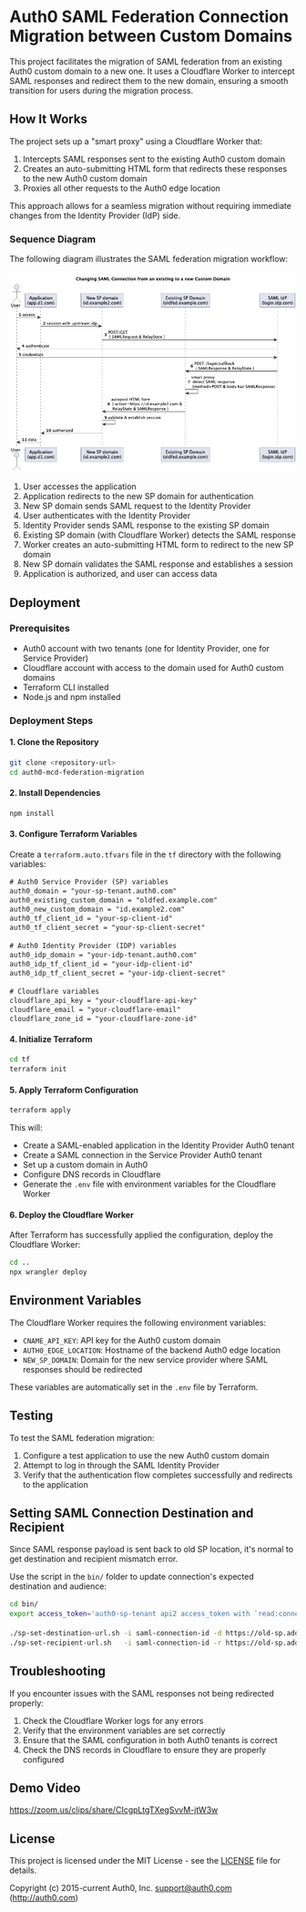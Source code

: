 # Auth0 SAML Federation Connection Migration between Custom Domains

This project facilitates the migration of SAML federation from an existing Auth0 custom domain to a new one. It uses a Cloudflare Worker to intercept SAML responses and redirect them to the new domain, ensuring a smooth transition for users during the migration process.

## How It Works

The project sets up a "smart proxy" using a Cloudflare Worker that:

1. Intercepts SAML responses sent to the existing Auth0 custom domain
2. Creates an auto-submitting HTML form that redirects these responses to the new Auth0 custom domain
3. Proxies all other requests to the Auth0 edge location

This approach allows for a seamless migration without requiring immediate changes from the Identity Provider (IdP) side.

### Sequence Diagram

The following diagram illustrates the SAML federation migration workflow:

![SAML Migration Workflow](sequence/saml-migration.png)

1. User accesses the application
2. Application redirects to the new SP domain for authentication
3. New SP domain sends SAML request to the Identity Provider
4. User authenticates with the Identity Provider
5. Identity Provider sends SAML response to the existing SP domain
6. Existing SP domain (with Cloudflare Worker) detects the SAML response
7. Worker creates an auto-submitting HTML form to redirect to the new SP domain
8. New SP domain validates the SAML response and establishes a session
9. Application is authorized, and user can access data

## Deployment

### Prerequisites

- Auth0 account with two tenants (one for Identity Provider, one for Service Provider)
- Cloudflare account with access to the domain used for Auth0 custom domains
- Terraform CLI installed
- Node.js and npm installed

### Deployment Steps

#### 1. Clone the Repository

```bash
git clone <repository-url>
cd auth0-mcd-federation-migration
```

#### 2. Install Dependencies

```bash
npm install
```

#### 3. Configure Terraform Variables

Create a `terraform.auto.tfvars` file in the `tf` directory with the following variables:

```hcl
# Auth0 Service Provider (SP) variables
auth0_domain = "your-sp-tenant.auth0.com"
auth0_existing_custom_domain = "oldfed.example.com"
auth0_new_custom_domain = "id.example2.com"
auth0_tf_client_id = "your-sp-client-id"
auth0_tf_client_secret = "your-sp-client-secret"

# Auth0 Identity Provider (IDP) variables
auth0_idp_domain = "your-idp-tenant.auth0.com"
auth0_idp_tf_client_id = "your-idp-client-id"
auth0_idp_tf_client_secret = "your-idp-client-secret"

# Cloudflare variables
cloudflare_api_key = "your-cloudflare-api-key"
cloudflare_email = "your-cloudflare-email"
cloudflare_zone_id = "your-cloudflare-zone-id"
```

#### 4. Initialize Terraform

```bash
cd tf
terraform init
```

#### 5. Apply Terraform Configuration

```bash
terraform apply
```

This will:

- Create a SAML-enabled application in the Identity Provider Auth0 tenant
- Create a SAML connection in the Service Provider Auth0 tenant
- Set up a custom domain in Auth0
- Configure DNS records in Cloudflare
- Generate the `.env` file with environment variables for the Cloudflare Worker

#### 6. Deploy the Cloudflare Worker

After Terraform has successfully applied the configuration, deploy the Cloudflare Worker:

```bash
cd ..
npx wrangler deploy
```

## Environment Variables

The Cloudflare Worker requires the following environment variables:

- `CNAME_API_KEY`: API key for the Auth0 custom domain
- `AUTH0_EDGE_LOCATION`: Hostname of the backend Auth0 edge location
- `NEW_SP_DOMAIN`: Domain for the new service provider where SAML responses should be redirected

These variables are automatically set in the `.env` file by Terraform.

## Testing

To test the SAML federation migration:

1. Configure a test application to use the new Auth0 custom domain
2. Attempt to log in through the SAML Identity Provider
3. Verify that the authentication flow completes successfully and redirects to the application

## Setting SAML Connection Destination and Recipient
Since SAML response payload is sent back to old SP location, it's normal to get destination and recipient mismatch error.

Use the script in the `bin/` folder to update connection's expected destination and audience:

```bash
cd bin/
export access_token='auth0-sp-tenant api2 access_token with `read:connections` and `update:connections` scope'

./sp-set-destination-url.sh -i saml-connection-id -d https://old-sp.address/login/callback
./sp-set-recipient-url.sh   -i saml-connection-id -r https://old-sp.address/login/callback
```

## Troubleshooting

If you encounter issues with the SAML responses not being redirected properly:

1. Check the Cloudflare Worker logs for any errors
2. Verify that the environment variables are set correctly
3. Ensure that the SAML configuration in both Auth0 tenants is correct
4. Check the DNS records in Cloudflare to ensure they are properly configured

## Demo Video
https://zoom.us/clips/share/CIcgpLtgTXegSvvM-jtW3w 

## License

This project is licensed under the MIT License - see the [LICENSE](LICENSE) file for details.

Copyright (c) 2015-current Auth0, Inc. <support@auth0.com> (http://auth0.com)
